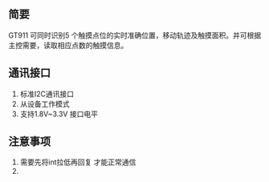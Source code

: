## 简要
GT911 可同时识别5 个触摸点位的实时准确位置，移动轨迹及触摸面积。并可根据主控需要，读取相应点数的触摸信息。
## 通讯接口
1. 标准I2C通讯接口
2. 从设备工作模式
3. 支持1.8V~3.3V 接口电平

## 注意事项

1. 需要先将int拉低再回复 才能正常通信
2. 
